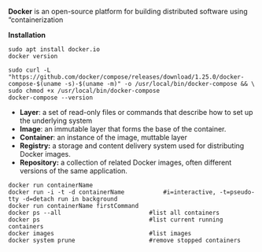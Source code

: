 **Docker** is an open-source platform for building distributed software using “containerization

**Installation**
```
sudo apt install docker.io
docker version

sudo curl -L "https://github.com/docker/compose/releases/download/1.25.0/docker-compose-$(uname -s)-$(uname -m)" -o /usr/local/bin/docker-compose && \
sudo chmod +x /usr/local/bin/docker-compose
docker-compose --version
```
- **Layer**: a set of read-only files or commands that describe how to set up the underlying system
- **Image**: an immutable layer that forms the base of the container.
- **Container**: an instance of the image, muttable layer
- **Registry:** a storage and content delivery system used for distributing Docker images.
- **Repository:** a collection of related Docker images, often different versions of the same application.
```
docker run containerName
docker run -i -t -d containerName           #i=interactive, -t=pseudo-tty -d=detach run in background
docker run containerName firstCommand
docker ps --all                         #list all containers
docker ps                               #list current running containers
docker images                           #list images
docker system prune                     #remove stopped containers

```
